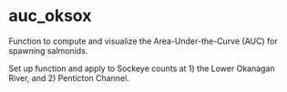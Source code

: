 # auc_oksox
Function to compute and visualize the Area-Under-the-Curve (AUC) for spawning salmonids.

Set up function and apply to Sockeye counts at 1) the Lower Okanagan River, and 2) Penticton Channel.
